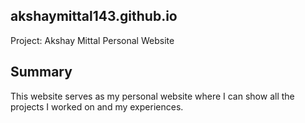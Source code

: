 ## akshaymittal143.github.io

Project: Akshay Mittal Personal Website

## Summary

This website serves as my personal website where I can show all the projects I worked on and my experiences.

